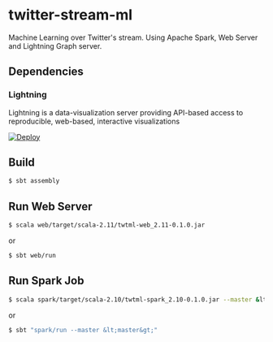 # twitter-stream-ml
Machine Learning over Twitter's stream. Using Apache Spark, Web Server and Lightning Graph server.

## Dependencies

### Lightning

Lightning is a data-visualization server providing API-based access to reproducible, web-based, interactive visualizations

[![Deploy](https://www.herokucdn.com/deploy/button.png)](https://heroku.com/deploy?template=https://github.com/lightning-viz/lightning/tree/master)

## Build

```sh
$ sbt assembly
```


## Run Web Server

```sh
$ scala web/target/scala-2.11/twtml-web_2.11-0.1.0.jar
```

or

```sh
$ sbt web/run
```


## Run Spark Job

```sh
$ scala spark/target/scala-2.10/twtml-spark_2.10-0.1.0.jar --master &lt;master&gt;
```

or

```sh
$ sbt "spark/run --master &lt;master&gt;"
```